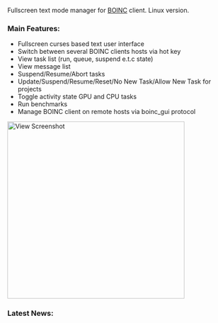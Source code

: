 Fullscreen text mode manager for [BOINC](http://boinc.berkeley.edu) client.
Linux version.

### Main Features: ###
  * Fullscreen curses based text user interface
  * Switch between several BOINC clients hosts via hot key
  * View task list (run, queue, suspend e.t.c state)
  * View message list
  * Suspend/Resume/Abort tasks
  * Update/Suspend/Resume/Reset/No New Task/Allow New Task for projects
  * Toggle activity state GPU and CPU tasks
  * Run benchmarks
  * Manage BOINC client on remote hosts via boinc\_gui protocol

<a href='https://code.google.com/p/boinctui/wiki/Screenshots'>
<img src='https://lh5.googleusercontent.com/-PNTt8qXNp8c/UO2kzkrlodI/AAAAAAAAAHM/Ty6Mx1RkIO4/s954/boinctui-mainwin.png' alt='View Screenshot' width='400' />
</a>

### Latest News: ###
